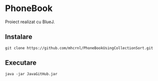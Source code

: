 # PhoneBook
Proiect realizat cu BlueJ.

## Instalare
```
git clone https://github.com/mhcrnl/PhoneBookUsingCollectionSort.git
```
## Executare
```
java -jar JavaGitHub.jar
```
